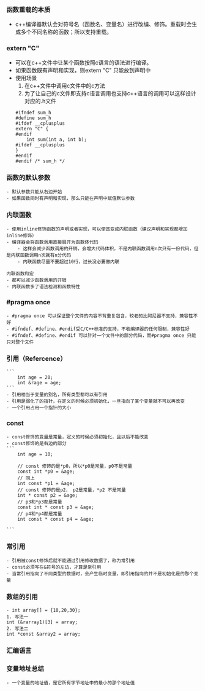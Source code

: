 

###  函数重载的本质
- c++编译器默认会对符号名（函数名、变量名）进行改编、修饰。重载时会生成多个不同名称的函数；所以支持重载。

###  extern "C" 
- 可以在c++文件中让某个函数按照c语言的语法进行编译。
- 如果函数既有声明和实现，则extern "C" 只能放到声明中
- 使用场景
	1. 在c++文件中调用c文件中的c方法
	2. 为了让自己的c文件即支持c语言调用也支持c++语言的调用可以这样设计对应的.h文件
	```
	#ifndef sum_h
	#define sum_h
	#ifdef __cplusplus
	extern "C" {
	#endif
    	int sum(int a, int b);
	#ifdef __cplusplus
	}
	#endif
	#endif /* sum_h */
	```

### 函数的默认参数
	- 默认参数只能从右边开始
	- 如果函数同时有声明和实现，那么只能在声明中赋值默认参数


### 内联函数
	- 使用inline修饰函数的声明或者实现，可以使其变成内联函数（建议声明和实现都增加inline修饰）
	- 编译器会将函数调用直接展开为函数体代码
		- 这样会减少函数调用的开销，会增大代码体积，不是内联函数调用n次只有一份代码，但是内联函数调用n次就有n分代码
		- 内联函数尽量不要超过10行，过长没必要做内联

	内联函数和宏
	- 都可以减少函数调用的开销
	- 内联函数多了语法检测和函数特性

### #pragma once 
	- #pragma once 可以保证整个文件的内容不背重复包含，较老的比阿尼器不支持，兼容性不好
	- #ifndef、#define、#endif受C/C++标准的支持，不收编译器的任何限制，兼容性好
	- #ifndef、#define、#endif 可以针对一个文件中的部分代码，而#pragma once 只能只对整个文件

### 引用（Refercence）
	```
		int age = 20;
		int &rage = age;
	```
	- 引用相当于变量的别名，所有类型都可以有引用
	- 引用是弱化了的指针，在定义的时候必须初始化，一旦指向了某个变量就不可以再改变
	- 一个引用占用一个指针的大小

### const 

	- const修饰的变量是常量，定义的时候必须初始化，且以后不能改变
	- const修饰的是右边的部分
	```
		int age = 10;

		// const 修饰的是*p0，所以*p0是常量，p0不是常量
		const int *p0 = &age;
		// 同上
		int const *p1 = &age;
		// const 修饰的是p2， p2是常量，*p2 不是常量
		int * const p2 = &age;
		// p3和*p3都是常量
		const int * const p3 = &age;
		// p4和*p4都是常量
		int const * const p4 = &age;

	```

### 常引用
	- 引用被const修饰后就不能通过引用修改数据了，称为常引用
	- const必须写在&符号的左边，才算是常引用
	- 当常引用指向了不同类型的数据时，会产生临时变量，即引用指向的并不是初始化是的那个变量

### 数组的引用
	- int array[] = {10,20,30};
	1. 写法一
	int (&rarray1)[3] = array;
	2. 写法二
	int *const &array2 = array;


### 汇编语言


### 变量地址总结
	- 一个变量的地址值，是它所有字节地址中的最小的那个地址值











































